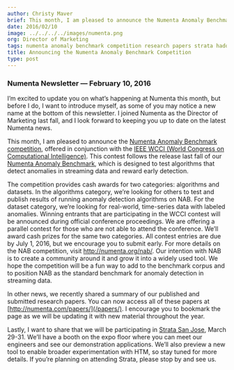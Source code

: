 ```yaml
---
author: Christy Maver
brief: This month, I am pleased to announce the Numenta Anomaly Benchmark competition offered in conjunction with the IEEE WCCI (World Congress on Computational Intelligence). This contest follows the release last fall of our
date: 2016/02/10
image: ../../../../images/numenta.png
org: Director of Marketing
tags: numenta anomaly benchmark competition research papers strata hadoop world
title: Announcing the Numenta Anomaly Benchmark Competition
type: post
---
```


### Numenta Newsletter &mdash; February 10, 2016

I’m excited to update you on what’s happening at Numenta this month, but before
I do, I want to introduce myself, as some of you may notice a new name at the
bottom of this newsletter. I joined Numenta as the Director of Marketing last
fall, and I look forward to keeping you up to date on the latest Numenta news.

This month, I am pleased to announce the
[Numenta Anomaly Benchmark competition](http://numenta.org/nab/),
offered in conjunction with the
[IEEE WCCI (World Congress on Computational Intelligence)](http://www.wcci2016.org/programs.php?id=home).
This contest follows the release last fall of our
[Numenta Anomaly Benchmark](/numenta-anomaly-benchmark/),
which is designed to test algorithms that detect anomalies in
streaming data and reward early detection.

The competition provides cash awards for two categories: algorithms and
datasets.  In the algorithms category, we’re looking for others to test and
publish results of running anomaly detection algorithms on NAB.  For the dataset
category, we’re looking for real-world, time-series data with labeled anomalies.
Winning entrants that are participating in the WCCI contest will be announced
during official conference proceedings.  We are offering a parallel contest for
those who are not able to attend the conference.  We’ll award cash prizes for
the same two categories.  All contest entries are due by July 1, 2016, but we
encourage you to submit early. For more details on the NAB competition, visit
http://numenta.org/nab/. Our intention with NAB is to create a community around
it and grow it into a widely used tool.  We hope the competition will be a fun
way to add to the benchmark corpus and to position NAB as the standard benchmark
for anomaly detection in streaming data.

In other news, we recently shared a summary of our published and submitted
research papers.  You can now access all of these papers at
[http://numenta.com/papers/](/papers/). I encourage you to bookmark the page as
we will be updating it with new material throughout the year.

Lastly, I want to share that we will be participating in
[Strata San Jose](http://conferences.oreilly.com/strata/hadoop-big-data-ca),
March 29-31. We’ll have a booth on the expo floor where you can meet our
engineers and see our demonstration applications. We’ll also preview a new tool
to enable broader experimentation with HTM, so stay tuned for more details.
If you’re planning on attending Strata, please stop by and see us.  
